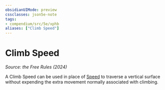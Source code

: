 ```yaml
---
obsidianUIMode: preview
cssclasses: json5e-note
tags:
- compendium/src/5e/xphb
aliases: ["Climb Speed"]
---
```

# Climb Speed
*Source: the Free Rules (2024)* 

A Climb Speed can be used in place of [Speed](speed-xphb.md) to traverse a vertical surface without expending the extra movement normally associated with climbing.
